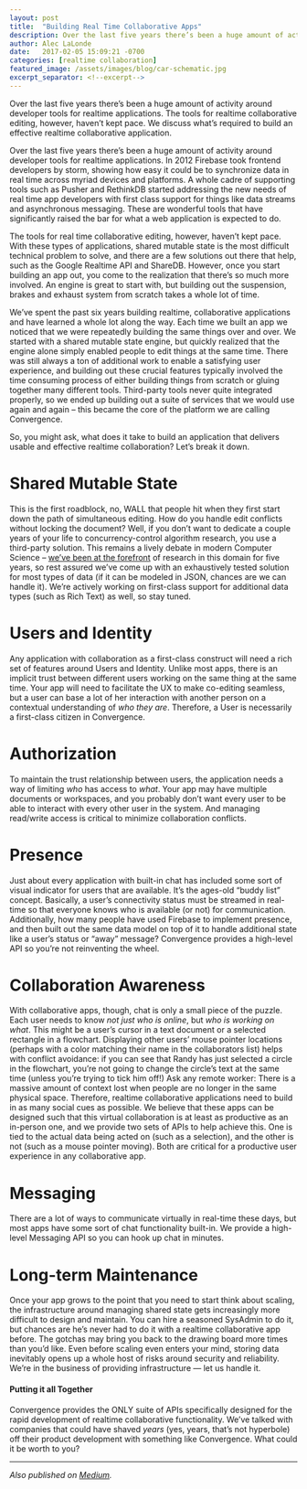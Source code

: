 ```yaml
---
layout: post
title:  "Building Real Time Collaborative Apps"
description: Over the last five years there’s been a huge amount of activity around developer tools for realtime applications. The tools for realtime collaborative editing, however, haven’t kept pace. We discuss what’s required to build an effective realtime collaborative application.
author: Alec LaLonde
date:   2017-02-05 15:09:21 -0700
categories: [realtime collaboration]
featured_image: /assets/images/blog/car-schematic.jpg
excerpt_separator: <!--excerpt-->
---
```

Over the last five years there’s been a huge amount of activity around developer tools for realtime applications. The tools for realtime collaborative editing, however, haven’t kept pace. We discuss what’s required to build an effective realtime collaborative application.
<!--excerpt-->

Over the last five years there’s been a huge amount of activity around developer tools for realtime applications. In 2012 Firebase took frontend developers by storm, showing how easy it could be to synchronize data in real time across myriad devices and platforms. A whole cadre of supporting tools such as Pusher and RethinkDB started addressing the new needs of real time app developers with first class support for things like data streams and asynchronous messaging. These are wonderful tools that have significantly raised the bar for what a web application is expected to do.

The tools for real time collaborative editing, however, haven’t kept pace. With these types of applications, shared mutable state is the most difficult technical problem to solve, and there are a few solutions out there that help, such as the Google Realtime API and ShareDB. However, once you start building an app out, you come to the realization that there’s so much more involved. An engine is great to start with, but building out the suspension, brakes and exhaust system from scratch takes a whole lot of time.

We’ve spent the past six years building realtime, collaborative applications and have learned a whole lot along the way. Each time we built an app we noticed that we were repeatedly building the same things over and over. We started with a shared mutable state engine, but quickly realized that the engine alone simply enabled people to edit things at the same time. There was still always a ton of additional work to enable a satisfying user experience, and building out these crucial features typically involved the time consuming process of either building things from scratch or gluing together many different tools. Third-party tools never quite integrated properly, so we ended up building out a suite of services that we would use again and again – this became the core of the platform we are calling Convergence.

So, you might ask, what does it take to build an application that delivers usable and effective realtime collaboration? Let’s break it down.

# Shared Mutable State

This is the first roadblock, no, WALL that people hit when they first start down the path of simultaneous editing. How do you handle edit conflicts without locking the document? Well, if you don’t want to dedicate a couple years of your life to concurrency-control algorithm research, you use a third-party solution. This remains a lively debate in modern Computer Science – [we’ve been at the forefront](https://dl.acm.org/citation.cfm?id=2558861) of research in this domain for five years, so rest assured we’ve come up with an exhaustively tested solution for most types of data (if it can be modeled in JSON, chances are we can handle it). We’re actively working on first-class support for additional data types (such as Rich Text) as well, so stay tuned.

# Users and Identity

Any application with collaboration as a first-class construct will need a rich set of features around Users and Identity. Unlike most apps, there is an implicit trust between different users working on the same thing at the same time. Your app will need to facilitate the UX to make co-editing seamless, but a user can base a lot of her interaction with another person on a contextual understanding of _who they are_. Therefore, a User is necessarily a first-class citizen in Convergence.

# Authorization

To maintain the trust relationship between users, the application needs a way of limiting _who_ has access to _what_. Your app may have multiple documents or workspaces, and you probably don’t want every user to be able to interact with every other user in the system. And managing read/write access is critical to minimize collaboration conflicts.

# Presence

Just about every application with built-in chat has included some sort of visual indicator for users that are available. It’s the ages-old “buddy list” concept. Basically, a user’s connectivity status must be streamed in real-time so that everyone knows who is available (or not) for communication. Additionally, how many people have used Firebase to implement presence, and then built out the same data model on top of it to handle additional state like a user’s status or “away” message? Convergence provides a high-level API so you’re not reinventing the wheel.

# Collaboration Awareness

With collaborative apps, though, chat is only a small piece of the puzzle. Each user needs to know _not just who is online_, but _who is working on what_. This might be a user’s cursor in a text document or a selected rectangle in a flowchart. Displaying other users’ mouse pointer locations (perhaps with a color matching their name in the collaborators list) helps with conflict avoidance: if you can see that Randy has just selected a circle in the flowchart, you’re not going to change the circle’s text at the same time (unless you’re trying to tick him off!) Ask any remote worker: There is a massive amount of context lost when people are no longer in the same physical space. Therefore, realtime collaborative applications need to build in as many social cues as possible. We believe that these apps can be designed such that this virtual collaboration is at least as productive as an in-person one, and we provide two sets of APIs to help achieve this. One is tied to the actual data being acted on (such as a selection), and the other is not (such as a mouse pointer moving). Both are critical for a productive user experience in any collaborative app.

# Messaging

There are a lot of ways to communicate virtually in real-time these days, but most apps have some sort of chat functionality built-in. We provide a high-level Messaging API so you can hook up chat in minutes.

# Long-term Maintenance

Once your app grows to the point that you need to start think about scaling, the infrastructure around managing shared state gets increasingly more difficult to design and maintain. You can hire a seasoned SysAdmin to do it, but chances are he’s never had to do it with a realtime collaborative app before. The gotchas may bring you back to the drawing board more times than you’d like. Even before scaling even enters your mind, storing data inevitably opens up a whole host of risks around security and reliability. We’re in the business of providing infrastructure — let us handle it.

#### Putting it all Together

Convergence provides the ONLY suite of APIs specifically designed for the rapid development of realtime collaborative functionality. We’ve talked with companies that could have shaved _years_ (yes, years, that’s not hyperbole) off their product development with something like Convergence. What could it be worth to you?

* * *

_Also published on [Medium](https://medium.com/convergence-labs/building-realtime-collaborative-applications-214e253b6841)._